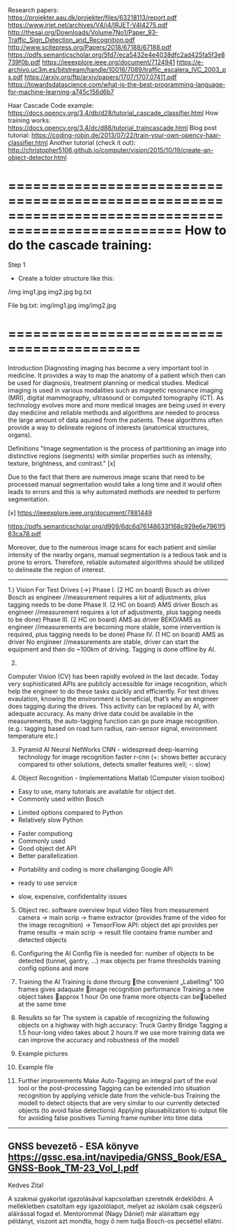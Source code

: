 Research papers:
https://projekter.aau.dk/projekter/files/63218113/report.pdf
https://www.irjet.net/archives/V4/i4/IRJET-V4I4275.pdf
http://thesai.org/Downloads/Volume7No1/Paper_93-Traffic_Sign_Detection_and_Recognition.pdf
http://www.scitepress.org/Papers/2018/67188/67188.pdf
https://pdfs.semanticscholar.org/5fd7/eca5432e4e4038dfc2ad425fa5f3e8739f0b.pdf
https://ieeexplore.ieee.org/document/7124941
https://e-archivo.uc3m.es/bitstream/handle/10016/7089/traffic_escalera_IVC_2003_ps.pdf
https://arxiv.org/ftp/arxiv/papers/1707/1707.07411.pdf
https://towardsdatascience.com/what-is-the-best-programming-language-for-machine-learning-a745c156d6b7

Haar Cascade
Code example:
https://docs.opencv.org/3.4/db/d28/tutorial_cascade_classifier.html
How training works:
https://docs.opencv.org/3.4/dc/d88/tutorial_traincascade.html
Blog post tutorial:
https://coding-robin.de/2013/07/22/train-your-own-opencv-haar-classifier.html
Another tutorial (check it out):
http://christopher5106.github.io/computer/vision/2015/10/19/create-an-object-detector.html

===================================================================================================
How to do the cascade training:
===================================================================================================
Step 1
- Create a folder structure like this:

/img
  img1.jpg
  img2.jpg
bg.txt

File bg.txt:
img/img1.jpg
img/img2.jpg

==========================================
==========================================
  Introduction
  Diagnosting imaging has become a very important tool in medicine. It provides a way to map the anatomy of a patient which then can be used for diagnosis, treatment planning or medical studies. Medical imaging is used in various modalities such as magnetic resonance imaging (MRI), digital mammography, ultrasound or computed tomography (CT). As technology evolves more and more medical images are being used in every day medicine and reliable methods and algorithms are needed to process the large amount of data aquired from the patients. These algorithms often provide a way to delineate regions of interests (anatomical structures, organs).
  
  Definitions
  "Image segmentation is the process of partitioning an image into distinctive regions (segments) with similar properties such as intensity, texture, brightness, and contrast." [x]
  
  Due to the fact that there are numerous image scans that need to be processed manual segmentation would take a long time and it would often leads to errors and this is why automated methods are needed to perform segmentation.
  
[x] https://ieeexplore.ieee.org/document/7881449

https://pdfs.semanticscholar.org/d909/6dc6d76148633f168c929e6e7961f563ca78.pdf

Moreover, due to the numerous image scans for each patient and similar intensity of the nearby organs, manual segmentation is a tedious task and is prone to errors. Therefore, reliable automated algorithms should be utilized to delineate the region of interest.

------------------------------
1.) Vision For Test Drives (->)
Phase I. (2 HC on board)
Bosch as driver
Bosch as engineer
//measurement requires a lot of adjustments, plus tagging needs to be done
Phase II. (2 HC on board)
AMS driver
Bosch as engineer
//measurement requires a lot of adjustments, plus tagging needs to be done)
Phase III. (2 HC on board)
AMS as driver
BEKO/AMS as engineer
//measurements are becoming more stable, some intervention is required, plus tagging needs to be done)
Phase IV. (1 HC on board)
AMS as driver
No engineer
//measurements are stable, driver can start the equipment and then do ~100km of driving. Tagging is done offline by AI.

2)
Computer Vision (CV) has been rapidly evolved in the last decade. Today very sophisticated APIs are publicly accessible for image recognition, which help the engineer to do these tasks quickly and efficiently. 
For test drives evaulation, knowing the environment is beneficial, that’s why an engineer does tagging during the drives. This activity can be replaced by AI, with adequate accuracy.
As many drive data could be available in the measurements, the auto-tagging function can go pure image recognition. (e.g.: tagging based on road turn radius, rain-sensor signal, environment temperature etc.)

3) Pyramid
AI
Neural NetWorks
CNN - widespread deep-learning technology for image recognition
faster r-cnn
(+: shows better accuracy compared to other solutions, detects smaller features well; -: slow)

4) Object Recognition - Implementations
Matlab (Computer vision toolbox)
+ Easy to use, many tutorials are available for object det.
+ Commonly used within Bosch
- Limited options compared to Python
- Relatively slow
Python
+ Faster computiong
+ Commonly used
+ Good object det API
+ Better parallelization
- Portability and coding is more challanging
Google APi
+ ready to use service
- slow, expensive, confidentality issues

5) Object rec. software overview
Input video files from measurement camera -> main scrip -> frame extractor (provides frame of the video for the image recognition) -> TensorFlow API: object det api provides per frame results -> main scrip -> result file contains frame number and detected objects

6) Configuring the AI
Config file is needed for:
number of objects to be detected (tunnel, gantry, …)
max objects per frame
thresholds
training config options
and more

7) Training the AI
Training is done throurg the convenient  „LabelImg”
100 frames gives adaquate image recognition performance
Training a new object takes approx 1 hour 
On one frame more objects can belabelled at the same time

8) Resulkts so far
The system is capable of recognizing the following objects on a highway with high accuracy:
Truck
Gantry
Bridge
Tagging a 1.5 hour-long video takes about 2 hours
If we use more training data we can improve the accuracy and robustness of the modell

9) Example pictures

10) Example file

11) Further improvements
Make Auto-Tagging an integral part of the eval tool or the post-processing 
Tagging can be extended into situation recognition by applying vehicle date from the vehicle-bus
Training the modell to detect objects that are very similar to our currently detected objects (to avoid false detections)
Applying plausabilization to output file for avoiding false positives
Turning frame number into time data

--------
GNSS bevezető - ESA könyve
https://gssc.esa.int/navipedia/GNSS_Book/ESA_GNSS-Book_TM-23_Vol_I.pdf
--------

Kedves Zita!

A szakmai gyakorlat igazolásával kapcsolatban szeretnék érdeklődni. A mellékletben csatoltam egy igazolólapot, melyet az iskolám csak cégszerű aláírással fogad el. Mentorommal (Nagy Dániel) már aláírattam egy példányt, viszont azt mondta, hogy ő nem tudja Bosch-os pecséttel ellátni. 
